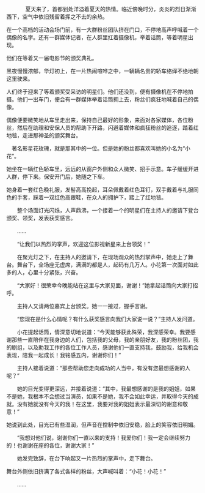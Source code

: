 　
　
　夏天来了，首都到处洋溢着夏天的热情。临近傍晚时分，炎炎的烈日渐渐西下，空气中依旧残留着挥之不去的余热。

在一个高档的活动会场门前，有一大群粉丝团队挤在门口，不停地高声呼喊着一个偶像的名字。还有一群媒体记者，在人群里扛着摄像机，举着话筒，等着明星出现。

他们在等着又一届电影节的颁奖典礼。

黑夜慢慢浓郁，华灯初上，在一片热闹喧哗之中，一辆辆名贵的轿车络绎不绝地朝这里驶来。

人们终于迎来了等着颁奖受采访的明星们。他们还没到，便有摄像机在不停地拍摄。他们一出车门，便会有一群媒体举着话筒拥上去，粉丝们疯狂地喊着自己的偶像。

偶像便要微笑地从车里走出来，保持自己最好的形象，来面对各家媒体，各位粉丝，然后在助理和安保人员的帮助下开路，闪避着媒体和疯狂粉丝的追逐，踏着红地毯，走进那神圣的颁奖舞台。

　著名影星花玫瑰，就是那其中的一位。但是她的粉丝都喜欢叫她的小名为“小花”。

她坐在一辆红色轿车里，远远的从窗户外侧和众人微笑、招手示意。车子缓缓开进人群，停下来。保安开门后，她随之下车。

她身着一套红色晚礼服，发髻高高挽起，耳朵佩戴着红色耳钉，双手戴着与礼服同色的手套，踩着一双红色高跟鞋，在众人的拥护下，踏上了红地毯。

　　整个场面灯光闪烁，人声鼎沸，一个接着一个的明星们在主持人的邀请下登台颁奖、领奖，发表获奖感言。

　　……

　　“让我们以热烈的掌声，欢迎这位影视新星来上台领奖！”

　　在聚光灯之下，在主持人的邀请下，在现场观众的热烈掌声中，她走上了舞台。舞台下，全场座无虚席，满满的都是人，起码有几万人。小花第一次面对如此多的人，心里十分紧张，兴奋。

　　“大家好！很荣幸今晚能站在这里与大家见面，谢谢！”她拿起话筒向大家打招呼。

　　主持人又请两位嘉宾上台颁奖。她一一接过，握手言谢。

　　“您现在是什么心情呢？有什么获奖感言向我们大家说一说？”主持人发问道。

　　小花提起话筒，情深意切地说道：“今天能够获此殊荣，我深感荣幸。我要感谢那些一直陪伴在我身边的人们，包括我的父母，我的亲朋好友，我的粉丝团，我的剧组，以及助我工作的各位工作人员，感谢他们一直支持我，鼓励我，给我机会表现，陪我一起成长！我铭感五内，谢谢你们！”

　　主持人接着说道：“那些帮助您走向成功的人当中，有没有您最想感谢的人呢？”

　　她的目光变得更深远，并接着说道：“其中，我最想感谢的是我的姐姐，如果不是她，我根本不会想过当演员，如果不是她，我不会如此幸运，并取得今天的成就。没有她就没有今天的我！在这里，我要对我的姐姐表示最深切的谢意和敬意！”

她说到此处，目光已有些湿润，但声音在控制中依旧安稳，脸上的笑容依旧明媚。

　　“我想对他们说，谢谢你们一直以来的支持！我爱你们！我一定会继续努力的！也谢谢在座的各位，谢谢大家！”

　　她发完致辞，在台下响起又一片热烈的掌声中，走下舞台。

舞台外侧依旧挤满了各式各样的粉丝，大声喊叫着：“小花！小花！”

　　……
